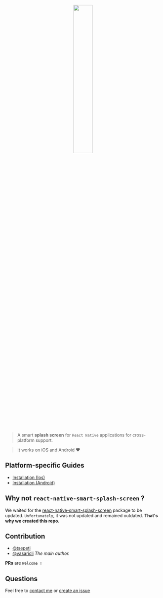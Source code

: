 <p align="center">
  <img src="screens/KaptureIos.gif" width="35%">
</p>

> A smart **splash screen** for `React Native` applications for cross-platform support.

> It works on iOS and Android ♥

## Platform-specific Guides

* [Installation (Ios)](docs/ios-installation.md)
* [Installation (Android)](docs/android-installation.md)

## Why not `react-native-smart-splash-screen` ?

We waited for the [react-native-smart-splash-screen](https://github.com/react-native-component/react-native-smart-splash-screen) package to be updated. `Unfortunately`, it was not updated and remained outdated. **That's why we created this repo**.

## Contribution

- [@tsepeti](mailto:yazilim@tatilsepeti.com)
- [@yasaricli](mailto:yasaricli@gmail.com) *The main author.*

**PRs** are `Welcome !`

## Questions

Feel free to [contact me](mailto:yasaricli@gmail.com) or [create an issue](https://github.com/tsepeti/rnative-splash/issues/new)
